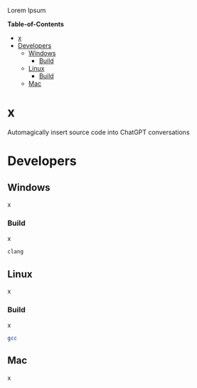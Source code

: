 Lorem Ipsum

**Table-of-Contents**
- [x](#x)
- [Developers](#developers)
  - [Windows](#windows)
    - [Build](#build)
  - [Linux](#linux)
    - [Build](#build-1)
  - [Mac](#mac)

# x

Automagically insert source code into ChatGPT conversations

# Developers

## Windows

x

### Build

x

```cmd
clang
```

## Linux

x

### Build

x

```bash
gcc 
```

## Mac

x